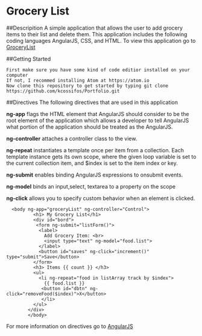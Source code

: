 # Grocery List

##Descripition 
A simple application that allows the user to add grocery items to their list and delete them.
This application includes the following coding languages AngularJS, CSS, and HTML. To view this application go to [GroceryList](https://kcossifos.github.io/Portfolio/GroceryList/index.html)

##Getting Started
```
First make sure you have some kind of code editior installed on your computer
If not, I recommed installing Atom at https://atom.io
Now clone this repository to get started by typing git clone https://github.com/kcossifos/Portfolio.git
```

##Directives
The following directives that are used in this application

**ng-app** flags the HTML element that AngularJS should consider to be the root element of the application which allows a developer to tell AngularJS what portion of the application should be treated as the AngularJS.

**ng-controller** attaches a controller class to the view.

**ng-repeat** instantiates a template once per item from a collection. Each template instance gets its own scope, where the given loop variable is set to the current collection item, and $index is set to the item index or key.

**ng-submit** enables binding AngularJS expressions to onsubmit events.

**ng-model** binds an input,select, textarea to a property on the scope

**ng-click** allows you to specify custom behavior when an element is clicked.

```
  <body ng-app="groceryList" ng-controller="Control">
          <h1> My Grocery List</h1>
          <div id="bord">
           <form ng-submit="listForm()">
            <label>
              Add Grocery Item: <br>
              <input type="text" ng-model="food.list">
            </label>
            <button id="saves" ng-click="increment()" type="submit">Save</button>
          </form>
          <h3> Items {{ count }} </h3> 
          <ul>
            <li ng-repeat="food in listArray track by $index"> 
              {{ food.list }}
             <button id="dbtn" ng-click="removeFood($index)">X</button>
             </li>
          </ul>
        </div>
        </body>
```

For more information on directives go to [AngularJS](https://docs.angularjs.org/tutorial)




